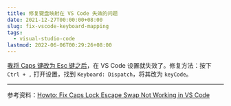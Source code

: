 ```yaml
---
title: 修复键盘映射在 VS Code 失效的问题
date: 2021-12-27T00:00:00+08:00
slug: fix-vscode-keyboard-mapping
tags:
  - visual-studio-code
lastmod: 2022-06-06T00:29:26+08:00
---
```


[我将 Caps 键改为 Esc 键之后](/zh-cn/posts/2021/12/27/kde-plasma-swap-caps-and-esc/)，在 VS Code 设置就失效了。修复方法：按下 `Ctrl + ,` 打开设置，找到 `Keyboard: Dispatch`，将其改为 `keyCode`。

---

参考资料：[Howto: Fix Caps Lock Escape Swap Not Working in VS Code](https://linuxdev.io/howto-fix-caps-lock-escape-swap-not-working-in-vs-code/)
